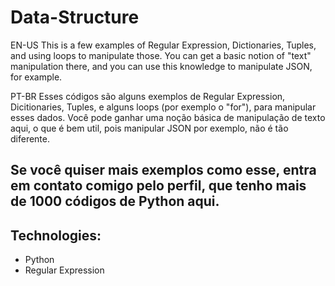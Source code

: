 # Data-Structure

EN-US
This is a few examples of Regular Expression, Dictionaries, Tuples, and using loops to manipulate those.
You can get a basic notion of "text" manipulation there, and you can use this knowledge to manipulate JSON, for example.

PT-BR
Esses códigos são alguns exemplos de Regular Expression, Dicitionaries, Tuples, e alguns loops (por exemplo o "for"), para manipular esses dados.
Você pode ganhar uma noção básica de manipulação de texto aqui, o que é bem util, pois manipular JSON por exemplo, não é tão diferente.

<h2><strong> Se você quiser mais exemplos como esse, entra em contato comigo pelo perfil, que tenho mais de 1000 códigos de Python aqui. </strong></h2>

<h2>Technologies:</h2>

- Python
- Regular Expression
